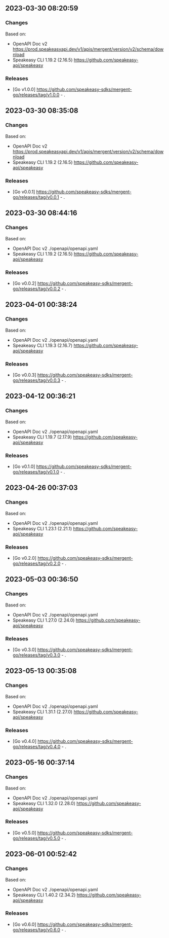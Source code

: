 

## 2023-03-30 08:20:59
### Changes
Based on:
- OpenAPI Doc v2 https://prod.speakeasyapi.dev/v1/apis/mergent/version/v2/schema/download
- Speakeasy CLI 1.19.2 (2.16.5) https://github.com/speakeasy-api/speakeasy
### Releases
- [Go v1.0.0] https://github.com/speakeasy-sdks/mergent-go/releases/tag/v1.0.0 - .

## 2023-03-30 08:35:08
### Changes
Based on:
- OpenAPI Doc v2 https://prod.speakeasyapi.dev/v1/apis/mergent/version/v2/schema/download
- Speakeasy CLI 1.19.2 (2.16.5) https://github.com/speakeasy-api/speakeasy
### Releases
- [Go v0.0.1] https://github.com/speakeasy-sdks/mergent-go/releases/tag/v0.0.1 - .

## 2023-03-30 08:44:16
### Changes
Based on:
- OpenAPI Doc v2 ./openapi/openapi.yaml
- Speakeasy CLI 1.19.2 (2.16.5) https://github.com/speakeasy-api/speakeasy
### Releases
- [Go v0.0.2] https://github.com/speakeasy-sdks/mergent-go/releases/tag/v0.0.2 - .

## 2023-04-01 00:38:24
### Changes
Based on:
- OpenAPI Doc v2 ./openapi/openapi.yaml
- Speakeasy CLI 1.19.3 (2.16.7) https://github.com/speakeasy-api/speakeasy
### Releases
- [Go v0.0.3] https://github.com/speakeasy-sdks/mergent-go/releases/tag/v0.0.3 - .

## 2023-04-12 00:36:21
### Changes
Based on:
- OpenAPI Doc v2 ./openapi/openapi.yaml
- Speakeasy CLI 1.19.7 (2.17.9) https://github.com/speakeasy-api/speakeasy
### Releases
- [Go v0.1.0] https://github.com/speakeasy-sdks/mergent-go/releases/tag/v0.1.0 - .

## 2023-04-26 00:37:03
### Changes
Based on:
- OpenAPI Doc v2 ./openapi/openapi.yaml
- Speakeasy CLI 1.23.1 (2.21.1) https://github.com/speakeasy-api/speakeasy
### Releases
- [Go v0.2.0] https://github.com/speakeasy-sdks/mergent-go/releases/tag/v0.2.0 - .

## 2023-05-03 00:36:50
### Changes
Based on:
- OpenAPI Doc v2 ./openapi/openapi.yaml
- Speakeasy CLI 1.27.0 (2.24.0) https://github.com/speakeasy-api/speakeasy
### Releases
- [Go v0.3.0] https://github.com/speakeasy-sdks/mergent-go/releases/tag/v0.3.0 - .

## 2023-05-13 00:35:08
### Changes
Based on:
- OpenAPI Doc v2 ./openapi/openapi.yaml
- Speakeasy CLI 1.31.1 (2.27.0) https://github.com/speakeasy-api/speakeasy
### Releases
- [Go v0.4.0] https://github.com/speakeasy-sdks/mergent-go/releases/tag/v0.4.0 - .

## 2023-05-16 00:37:14
### Changes
Based on:
- OpenAPI Doc v2 ./openapi/openapi.yaml
- Speakeasy CLI 1.32.0 (2.28.0) https://github.com/speakeasy-api/speakeasy
### Releases
- [Go v0.5.0] https://github.com/speakeasy-sdks/mergent-go/releases/tag/v0.5.0 - .

## 2023-06-01 00:52:42
### Changes
Based on:
- OpenAPI Doc v2 ./openapi/openapi.yaml
- Speakeasy CLI 1.40.2 (2.34.2) https://github.com/speakeasy-api/speakeasy
### Releases
- [Go v0.6.0] https://github.com/speakeasy-sdks/mergent-go/releases/tag/v0.6.0 - .